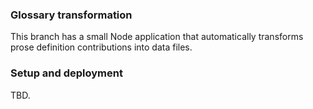 ### Glossary transformation

This branch has a small Node application that automatically transforms prose definition contributions into data files.

### Setup and deployment

TBD.